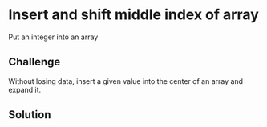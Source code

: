 # Insert and shift middle index of array
Put an integer into an array

## Challenge
Without losing data, insert a given value into the center of an array and expand it.

## Solution
<!-- Embedded whiteboard image -->
